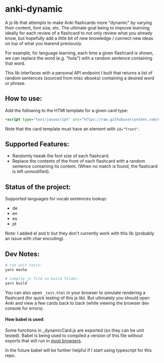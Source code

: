 # anki-dynamic

A js lib that attempts to make Anki flashcards more "dynamic" by varying their content, font size, etc.  The ultimate goal being to improve learning; ideally for each review of a flashcard to not only review what you already know, but hopefully add a little bit of new knowledge / connect new ideas on top of what you learend previously.

For example, for language learning, each time a given flashcard is shown, we can replace the word (e.g. "hola") with a random sentence containing that word.

This lib interfaces with a personal API endpoint I built that returns a list of random sentences (sourced from misc ebooks) containing a desired word or phrase.

## How to use:

Add the following to the HTMl template for a given card type:

````html
<script type="text/javascript" src="https://raw.githubusercontent.com/dangbert/anki-dynamic/master/build/_dynamicCard.js"></script>
````

Note that the card template must have an element with `id="front"`.


## Supported Features:
* Randomly tweak the font size of each flashcard.
* Replace the contents of the front of each flashcard with a random sentence containing its content.  (When no match is found, the flashcard is left unmodified).

## Status of the project:

Supported languages for vocab sentences lookup:

* de
* en
* es
* pt

Note: I added el and tr but they don't currently work with this lib (probably an issue with char encoding).

## Dev Notes:

````bash
# run unit tests:
yarn mocha

# compile js file in build folder:
yarn build
````

You can also open `_test.html` in your browser to simulate rendering a flashcard (for quick testing of this js lib).  But ultimately you should open Anki and view a few cards back to back (while viewing the browser dev console for errors).

#### How babel is used:

Some functions in _dynamicCard.js are exported (so they can be unit tested).  Babel is being used to compiled a version of this file without exports that will run in [most browsers](https://caniuse.com/es6).

In the future babel will be further helpful if I start using typescript for this repo.